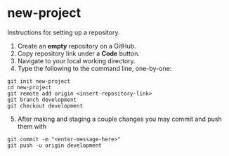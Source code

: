 # new-project

Instructions for setting up a repository.

1. Create an **empty** repository on a GitHub.
2. Copy repository link under a **Code** button.
3. Navigate to your local working directory.
4. Type the following to the command line, one-by-one:
```
git init new-project
cd new-project
git remote add origin <insert-repository-link>
git branch development
git checkout development
```
5. After making and staging a couple changes you may commit and push them with
```
git commit -m "<enter-message-here>"
git push -u origin development
```
